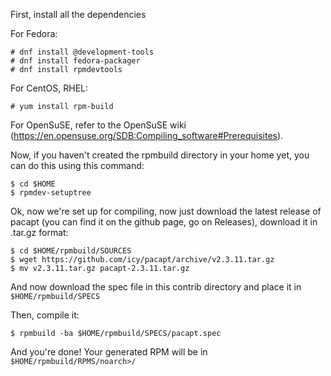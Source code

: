 
First, install all the dependencies

For Fedora:
````
# dnf install @development-tools
# dnf install fedora-packager
# dnf install rpmdevtools
````
For CentOS, RHEL:
````
# yum install rpm-build
````
For OpenSuSE, refer to the OpenSuSE wiki (https://en.opensuse.org/SDB:Compiling_software#Prerequisites).

Now, if you haven't created the rpmbuild directory in your home yet, you can do this using this command:
````
$ cd $HOME
$ rpmdev-setuptree
````
Ok, now we're set up for compiling, now just download the latest release of pacapt (you can find it on the github page, go on Releases), download it in .tar.gz format:
````
$ cd $HOME/rpmbuild/SOURCES
$ wget https://github.com/icy/pacapt/archive/v2.3.11.tar.gz
$ mv v2.3.11.tar.gz pacapt-2.3.11.tar.gz
````
And now download the spec file in this contrib directory and place it in ````$HOME/rpmbuild/SPECS````

Then, compile it:
````
$ rpmbuild -ba $HOME/rpmbuild/SPECS/pacapt.spec
````
And you're done! Your generated RPM will be in ````$HOME/rpmbuild/RPMS/noarch>/````
